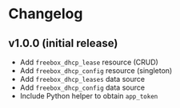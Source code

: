 # Changelog

## v1.0.0 (initial release)
- Add `freebox_dhcp_lease` resource (CRUD)
- Add `freebox_dhcp_config` resource (singleton)
- Add `freebox_dhcp_leases` data source
- Add `freebox_dhcp_config` data source
- Include Python helper to obtain `app_token`
